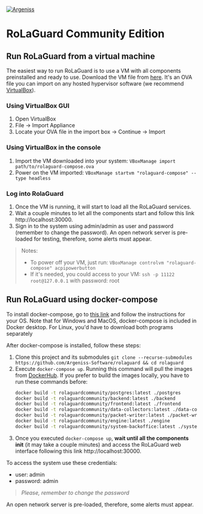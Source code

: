 [![Argeniss](https://media-exp1.licdn.com/dms/image/C4E0BAQECczwxIh_lPg/company-logo_200_200/0?e=1593043200&v=beta&t=6L_SOvjBESf5QRyxgCznlBMmo-gPkq-4f1bhtEmID7U)](https://argeniss.com/)

# RoLaGuard Community Edition

## Run RoLaGuard from a virtual machine

The easiest way to run RoLaGuard is to use a VM with all components preinstalled and ready to use. Download the VM file from [here](https://rolaguard-community.s3-us-west-2.amazonaws.com/ova/rolaguard-compose.ova). It's an OVA file you can import on any hosted hypervisor software (we recommend [VirtualBox](https://www.virtualbox.org/wiki/Downloads)).

### Using VirtualBox GUI
1. Open VirtualBox
1. File -> Import Appliance
1. Locate your OVA file in the import box -> Continue -> Import

### Using VirtualBox in the console
1. Import the VM downloaded into your system: `VBoxManage import path/to/rolaguard-compose.ova`
1. Power on the VM imported: `VBoxManage startvm "rolaguard-compose" --type headless`

### Log into RolaGuard
1. Once the VM is running, it will start to load all the RoLaGuard services.
1. Wait a couple minutes to let all the components start and follow this link http://localhost:30000.
1. Sign in to the system using admin/admin as user and password (remember to change the password). An open network server is pre-loaded for testing, therefore, some alerts must appear. 

> Notes:
>* To power off your VM, just run: `VBoxManage controlvm "rolaguard-compose" acpipowerbutton`
>* If it's needed, you could access to your VM: `ssh -p 11122 root@127.0.0.1` with password: root
 
## Run RoLaGuard using docker-compose

To install docker-compose, go to [this link](https://docs.docker.com/compose/install/) and follow the instructions for your OS. Note that for Windows and MacOS, docker-compose is included in Docker desktop. For Linux, you'd have to download both programs separately

After docker-compose is installed, follow these steps:

1. Clone this project and its submodules `git clone --recurse-submodules https://github.com/Argeniss-Software/rolaguard && cd rolaguard` 
1. Execute `docker-compose up`. Running this command will pull the images from [DockerHub](https://hub.docker.com/search?q=rolaguard&type=image). If you prefer to build the images locally, you have to run these commands before:
    ``` bash
    docker build -t rolaguardcommunity/postgres:latest ./postgres
    docker build -t rolaguardcommunity/backend:latest ./backend
    docker build -t rolaguardcommunity/frontend:latest ./frontend
    docker build -t rolaguardcommunity/data-collectors:latest ./data-collectors
    docker build -t rolaguardcommunity/packet-writer:latest ./packet-writer
    docker build -t rolaguardcommunity/engine:latest ./engine
    docker build -t rolaguardcommunity/system-backoffice:latest ./system-backoffice
    ```
1. Once you executed `docker-compose up`, **wait until all the components init** (it may take a couple minutes) and access the RoLaGuard web interface following this link http://localhost:30000.

To access the system use these credentials:

* user: admin
* password: admin

> _Please, remember to change the password_

An open network server is pre-loaded, therefore, some alerts must appear.